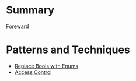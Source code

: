 # Summary

[Foreward](./foreward.md)

# Patterns and Techniques

- [Replace Bools with Enums](./replace_bools_with_enums.md)
- [Access Control](./access_control.md)
